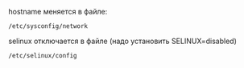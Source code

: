 hostname меняется в файле:
```
/etc/sysconfig/network
```

selinux отключается в файле (надо установить SELINUX=disabled)
```
/etc/selinux/config
```
